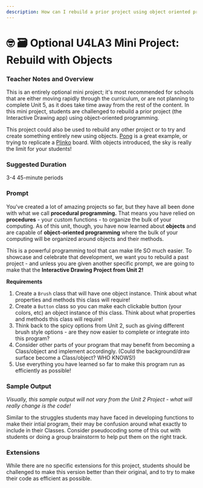 ```yaml
---
description: How can I rebuild a prior project using object oriented programming?
---
```


# 🤓 🗃 Optional U4LA3 Mini Project: Rebuild with Objects

### Teacher Notes and Overview

This is an entirely optional mini project; it's most recommended for schools that are either moving rapidly through the curriculum, or are not planning to complete Unit 5, as it does take time away from the rest of the content. In this mini project, students are challenged to rebuild a prior project (the Interactive Drawing app) using object-oriented programming.&#x20;

This project could also be used to rebuild any other project or to try and create something entirely new using objects. [Pong](https://www.ponggame.org/) is a great example, or trying to replicate a [Plinko](https://priceisright.fandom.com/wiki/Plinko) board. With objects introduced, the sky is really the limit for your students!

### Suggested Duration

3-4 45-minute periods

### Prompt

You've created a lot of amazing projects so far, but they have all been done with what we call **procedural programming.** That means you have relied on **procedures** - your custom functions - to organize the bulk of your computing. As of this unit, though, you have now learned about **objects** and are capable of **object-oriented programming** where the bulk of your computing will be organized around objects and their methods.

This is a powerful programming tool that can make life SO much easier. To showcase and celebrate that development, we want you to rebuild a past project - and unless you are given another specific prompt, we are going to make that the **Interactive Drawing Project from Unit 2!**

**Requirements**

1. Create a `Brush` class that will have one object instance. Think about what properties and methods this class will require!
2. Create a `Button` class so you can make each clickable button (your colors, etc) an object instance of this class. Think about what properties and methods this class will require!
3. Think back to the spicy options from Unit 2, such as giving different brush style options - are they now easier to complete or integrate into this program?
4. Consider other parts of your program that may benefit from becoming a Class/object and implement accordingly. (Could the background/draw surface become a Class/object? WHO KNOWS!)
5. Use everything you have learned so far to make this program run as efficiently as possible!

### Sample Output

_Visually, this sample output will not vary from the Unit 2 Project - what will really change is the code!_

Similar to the struggles students may have faced in developing functions to make their intial program, their may be confusion around what exactly to include in their Classes. Consider pseudocoding some of this out with students or doing a group brainstorm to help put them on the right track.

### Extensions

While there are no specific extensions for this project, students should be challenged to make this version better than their original, and to try to make their code as efficient as possible.
